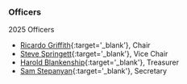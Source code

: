 
### Officers

2025 Officers

* [Ricardo Griffith](mailto:l.bricardogriffith@owasp.org?subject=OWASP%20Global%20Board){:target='_blank'}, Chair
* [Steve Springett](mailto:steve.springett@owasp.org?subject=OWASP%20Global%20Board){:target='_blank'}, Vice Chair
* [Harold Blankenship](mailto:harold.blankenship@owasp.org?subject=OWASP%20Global%20Board){:target='_blank'}, Treasurer
* [Sam Stepanyan](mailto:sam.stepanyan@owasp.org?subject=OWASP%20Global%20Board){:target='_blank'}, Secretary
